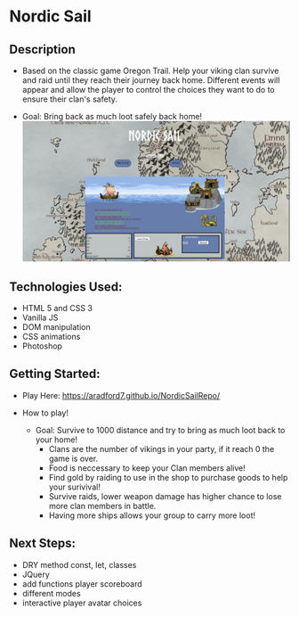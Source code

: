 # Nordic Sail 

## Description
* Based on the classic game Oregon Trail. Help your viking clan survive and raid 
until they reach their journey back home. Different events will appear and allow
the player to control the choices they want to do to ensure their clan's safety.

* Goal: Bring back as much loot safely back home!
![preview](https://raw.githubusercontent.com/Aradford7/NordicSailRepo/master/images/screenshot.png)


## Technologies Used:
 * HTML 5 and CSS 3
 * Vanilla JS
 * DOM manipulation
 * CSS animations
 * Photoshop
 

## Getting Started:

* Play Here: https://aradford7.github.io/NordicSailRepo/

* How to play!

    * Goal: Survive to 1000 distance and try to bring as much loot back to your home!
        *  Clans are the number of vikings in your party, if it reach 0 the game is over.
        *  Food is neccessary to keep your Clan members alive!
        *  Find gold by raiding to use in the shop to purchase goods to help your surivival!
        *  Survive raids, lower weapon damage has higher chance to lose more clan members in battle.
        *  Having more ships allows your group to carry more loot!
   

## Next Steps: 
* DRY method const, let, classes
* JQuery
* add functions player scoreboard
* different modes
* interactive player avatar choices





